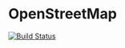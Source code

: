 # OpenStreetMap

[![Build Status](https://travis-ci.org/tedsteiner/OpenStreetMap.jl.png)](https://travis-ci.org/tedsteiner/OpenStreetMap.jl)

